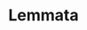 ---
title: "Lemmata"

categories: ['']

tags: ['Lemmata']

arwords: 'فروع'

arexps: []

enwords: ['Lemmata']

enexps: []

arlexicons: 'ف'

enlexicons: 'L'

authors: ['Ruqayya Roshdy']

translators: ['']

citations: 'مقدمة في حوسبة اللغة العربية'

sources: 'مركز الملك عبدالله بن عبدالعزيز الدولي لخدمة اللغة العربية'

slug: ""
---